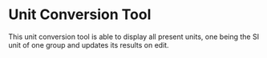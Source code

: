 # Unit Conversion Tool
This unit conversion tool is able to display all present units, one
being the SI unit of one group and updates its results on edit.
